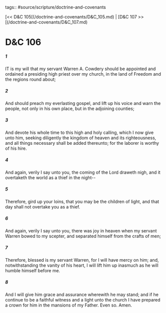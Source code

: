tags:: #source/scripture/doctrine-and-covenants

[<< D&C 105[(/doctrine-and-covenants/D&C_105.md) | [D&C 107 >>[(/doctrine-and-covenants/D&C_107.md)

# D&C 106

##### 1

IT is my will that my servant Warren A. Cowdery should be appointed and ordained a presiding high priest over my church, in the land of Freedom and the regions round about;

##### 2

And should preach my everlasting gospel, and lift up his voice and warn the people, not only in his own place, but in the adjoining counties;

##### 3

And devote his whole time to this high and holy calling, which I now give unto him, seeking diligently the kingdom of heaven and its righteousness, and all things necessary shall be added thereunto; for the laborer is worthy of his hire.

##### 4

And again, verily I say unto you, the coming of the Lord draweth nigh, and it overtaketh the world as a thief in the night--

##### 5

Therefore, gird up your loins, that you may be the children of light, and that day shall not overtake you as a thief.

##### 6

And again, verily I say unto you, there was joy in heaven when my servant Warren bowed to my scepter, and separated himself from the crafts of men;

##### 7

Therefore, blessed is my servant Warren, for I will have mercy on him; and, notwithstanding the vanity of his heart, I will lift him up inasmuch as he will humble himself before me.

##### 8

And I will give him grace and assurance wherewith he may stand; and if he continue to be a faithful witness and a light unto the church I have prepared a crown for him in the mansions of my Father. Even so. Amen.
